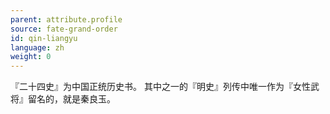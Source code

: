 ```yaml
---
parent: attribute.profile
source: fate-grand-order
id: qin-liangyu
language: zh
weight: 0
---
```


『二十四史』为中国正统历史书。
其中之一的『明史』列传中唯一作为『女性武将』留名的，就是秦良玉。
